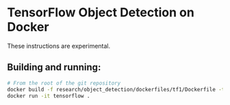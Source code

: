 # TensorFlow Object Detection on Docker

These instructions are experimental.

## Building and running:

```bash
# From the root of the git repository
docker build -f research/object_detection/dockerfiles/tf1/Dockerfile -t tensorflow1.15 .
docker run -it tensorflow .
```
